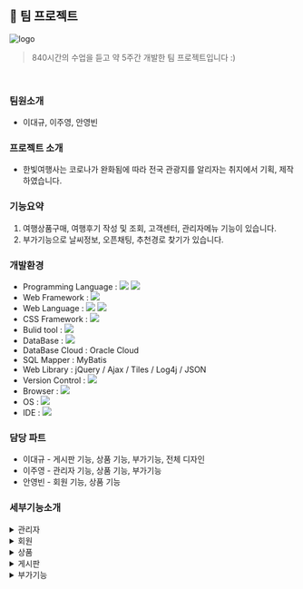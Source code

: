## 🙌 팀 프로젝트
![logo](https://user-images.githubusercontent.com/95404736/169971400-529c1ca8-2e2d-409a-8c1f-abc30d7aec27.png)

> 840시간의 수업을 듣고 약 5주간 개발한 팀 프로젝트입니다 :)
<br>

### 팀원소개
- 이대규, 이주영, 안영빈

### 프로젝트 소개
- 한빛여행사는 코로나가 완화됨에 따라 전국 관광지를 알리자는 취지에서 기획, 제작하였습니다.

### 기능요약
1. 여행상품구매, 여행후기 작성 및 조회, 고객센터, 관리자메뉴 기능이 있습니다.
2. 부가기능으로 날씨정보, 오픈채팅, 추천경로 찾기가 있습니다.

### 개발환경
- Programming Language : <img src="https://img.shields.io/badge/Java-007396?style=for-the-badge&logo=Java&logoColor=white">  <img src="https://img.shields.io/badge/JavaScript-F7DF1E?style=for-the-badge&logo=JavaScript&logoColor=white">
- Web Framework : <img src="https://img.shields.io/badge/Spring-6DB33F?style=for-the-badge&logo=Spring&logoColor=white">
- Web Language : <img src="https://img.shields.io/badge/HTML5-E34F26?style=for-the-badge&logo=HTML5&logoColor=white"> <img src="https://img.shields.io/badge/CSS3-1572B6?style=for-the-badge&logo=CSS3&logoColor=white"> 
- CSS Framework : <img src="https://img.shields.io/badge/Bootstrap-7952B3?style=for-the-badge&logo=Bootstrap&logoColor=white"> 
- Bulid tool : <img src="https://img.shields.io/badge/Apache Maven-C71A36?style=for-the-badge&logo=Apache Maven&logoColor=white"> 
- DataBase : <img src="https://img.shields.io/badge/Oracle-F80000?style=for-the-badge&logo=Oracle&logoColor=white"> 
- DataBase Cloud : Oracle Cloud
- SQL Mapper : MyBatis
- Web Library : jQuery / Ajax / Tiles / Log4j / JSON
- Version Control : <img src="https://img.shields.io/badge/Subversion-809CC9?style=for-the-badge&logo=Subversion&logoColor=white"> 
- Browser : <img src="https://img.shields.io/badge/Google Chrome-4285F4?style=for-the-badge&logo=Google Chrome&logoColor=white"> 
- OS : <img src="https://img.shields.io/badge/Windows-0078D6?style=for-the-badge&logo=Windows&logoColor=white"> 
- IDE : <img src="https://img.shields.io/badge/Spring Tool Suite4-6DB33F?style=for-the-badge&logo=Spring&logoColor=white">

### 담당 파트
- 이대규 - 게시판 기능, 상품 기능, 부가기능, 전체 디자인
- 이주영 - 관리자 기능, 상품 기능, 부가기능
- 안영빈 - 회원 기능, 상품 기능

### 세부기능소개
<details><summary>관리자
</summary>

- #### 상품목록
  <div>등록된 상품의 상품코드, 상품명, 여행기간, 가격을 조회하는 기능입니다.</div>
- #### 상품등록
  <div>상품명, 가격, 여행기간, 지역, 상세주소, 여행지 상세정보, 이미지를 등록하는 기능입니다. </div>
  <div>지도를 클릭하면 해당 위치에 마커가 찍히고 상세주소란에 마커의 주소정보가 입력됩니다.</div>
  <div>주소 검색으로 대략적인 위치를 찾고 마커로 상세위치를 설정할 수 있습니다.</div>
- #### 상품수정
  <div>등록된 상품의 </div>
- #### 상품삭제
- #### 회원목록
- #### 회원탈퇴승인
- #### 예약조회
- #### 예약취소
- #### 공지사항관리
- #### 문의관리
  
</details>
<details><summary>회원
</summary>

테스트
</details>
<details><summary>상품
</summary>

테스트
</details>
<details><summary>게시판
</summary>

테스트
</details>
<details><summary>부가기능
</summary>

테스트
</details>
